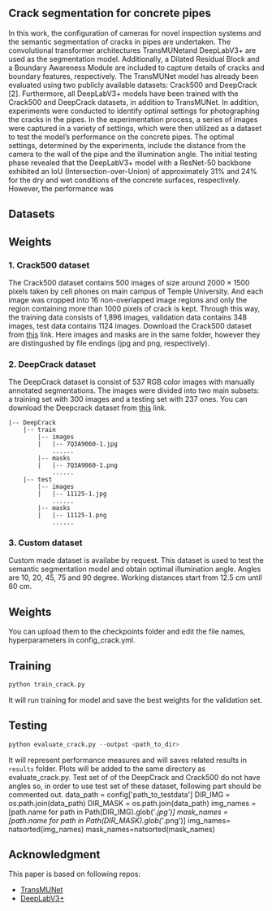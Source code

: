 ## Crack segmentation for concrete pipes
In this work, the configuration of cameras for novel inspection
systems and the semantic segmentation of cracks in pipes are undertaken. The
convolutional transformer architectures TransMUNetand DeepLabV3+ are
used as the segmentation model. Additionally, a Dilated Residual Block and a
Boundary Awareness Module are included to capture details of cracks and boundary
features, respectively. The TransMUNet model has already been evaluated using
two publicly available datasets: Crack500 and DeepCrack [2]. Furthermore, all
DeepLabV3+ models have been trained with the Crack500 and DeepCrack datasets,
in addition to TransMUNet. In addition, experiments were conducted to identify
optimal settings for photographing the cracks in the pipes. In the experimentation
process, a series of images were captured in a variety of settings, which were then
utilized as a dataset to test the model’s performance on the concrete pipes. The
optimal settings, determined by the experiments, include the distance from the
camera to the wall of the pipe and the illumination angle. The initial testing phase
revealed that the DeepLabV3+ model with a ResNet-50 backbone exhibited an
IoU (Intersection-over-Union) of approximately 31% and 24% for the dry and wet
conditions of the concrete surfaces, respectively. However, the performance was  

## Datasets
## Weights

### 1. Crack500 dataset
The Crack500 dataset contains 500 images of size around 2000 × 1500 pixels taken by cell phones on main campus of Temple University. And each image was cropped into 16 non-overlapped image regions and only the region containing more than 1000 pixels of crack is kept. Through this way, the training data consists of 1,896 images, validation data contains 348 images, test data contains 1124 images. Download the Crack500 dataset from [this](https://github.com/fyangneil/pavement-crack-detection) link. Here images and masks are in the same folder, however they are distingushed by file endings (jpg and png, respectively). 


### 2. DeepCrack dataset
The DeepCrack dataset is consist of 537 RGB color images with manually annotated segmentations. The images were divided into two main subsets: a training set with 300 images and a testing set with 237 ones. You can download the Deepcrack dataset from [this](https://github.com/yhlleo/DeepCrack) link.
```
|-- DeepCrack
    |-- train
        |-- images
        |   |-- 7Q3A9060-1.jpg
            ......
        |-- masks
        |   |-- 7Q3A9060-1.png
            ......
    |-- test
        |-- images
        |   |-- 11125-1.jpg
            ......
        |-- masks
        |   |-- 11125-1.png
            ......
```
### 3. Custom dataset
Custom made dataset is availabe by request. This dataset is used to test the semantic segmentation model and obtain optimal illumination angle.
Angles are 10, 20, 45, 75 and 90 degree. Working distances start from 12.5 cm  until 60 cm. 

## Weights
You can upload them to the checkpoints folder and edit the file names, hyperparameters in config_crack.yml. 


## Training
```python
python train_crack.py
```
It will run training for model and save the best weights for the validation set.

## Testing
```python
python evaluate_crack.py --output <path_to_dir>
```
It will represent performance measures and will saves related results in `results` folder. Plots will be added to the same directory as evaluate_crack.py. Test set of of the DeepCrack and Crack500 do not have angles so, in order to use test set of these dataset, following part should be commented out. 
data_path = config['path_to_testdata']
DIR_IMG  = os.path.join(data_path)
DIR_MASK = os.path.join(data_path)
img_names  = [path.name for path in Path(DIR_IMG).glob('*.jpg')]
mask_names = [path.name for path in Path(DIR_MASK).glob('*.png')]
img_names= natsorted(img_names)
mask_names=natsorted(mask_names)


## Acknowledgment
This paper is based on following repos:<br/>
- [TransMUNet](https://github.com/HqiTao/CT-crackseg)<br/>
- [DeepLabV3+](https://github.com/VainF/DeepLabV3Plus-Pytorch)<br/>

```
